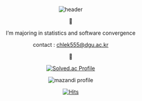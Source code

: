 <div align = center>
    
  ![header](https://capsule-render.vercel.app/api?type=waving&color=auto&height=300&section=header&text=DAHEE&fontSize=70)
  
  🍦
  
   I’m majoring in statistics and software convergence
    
   contact : chlek555@dgu.ac.kr
    
  🍦 
    
    
    
    

    
[![Solved.ac Profile](http://mazassumnida.wtf/api/generate_badge?boj=chlek555)](https://solved.ac/chlek555)
  
![mazandi profile](http://mazandi.herokuapp.com/api?handle=chlek555&theme=dark)
  
    

    
[![Hits](https://hits.seeyoufarm.com/api/count/incr/badge.svg?url=https%3A%2F%2Fgithub.com%2Fdaheeda&count_bg=%23FCF03D&title_bg=%23000000&icon=github.svg&icon_color=%23FFFFFF&title=HITS&edge_flat=false)](https://hits.seeyoufarm.com)
